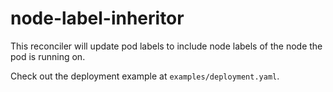 # node-label-inheritor
This reconciler will update pod labels to include node labels of the node the pod is running on.

Check out the deployment example at `examples/deployment.yaml`.
